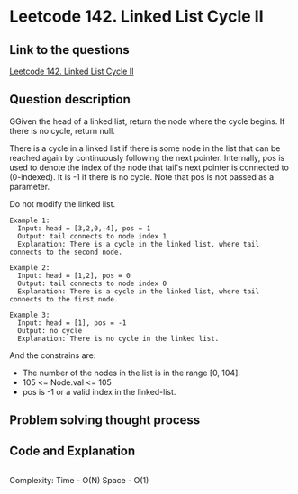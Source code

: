 # Leetcode 142. Linked List Cycle II

## Link to the questions

[Leetcode 142. Linked List Cycle II](https://leetcode.com/problems/linked-list-cycle-ii/description/)

## Question description

GGiven the head of a linked list, return the node where the cycle begins. If there is no cycle, return null.

There is a cycle in a linked list if there is some node in the list that can be reached again by continuously following the next pointer. Internally, pos is used to denote the index of the node that tail's next pointer is connected to (0-indexed). It is -1 if there is no cycle. Note that pos is not passed as a parameter.

Do not modify the linked list.

```
Example 1:
  Input: head = [3,2,0,-4], pos = 1
  Output: tail connects to node index 1
  Explanation: There is a cycle in the linked list, where tail connects to the second node.

Example 2:
  Input: head = [1,2], pos = 0
  Output: tail connects to node index 0
  Explanation: There is a cycle in the linked list, where tail connects to the first node.

Example 3:
  Input: head = [1], pos = -1
  Output: no cycle
  Explanation: There is no cycle in the linked list.

```

And the constrains are:
 - The number of the nodes in the list is in the range [0, 104].
 - 105 <= Node.val <= 105
 - pos is -1 or a valid index in the linked-list.

## Problem solving thought process

## Code and Explanation

```java

```

Complexity:
Time - O(N)
Space - O(1)
